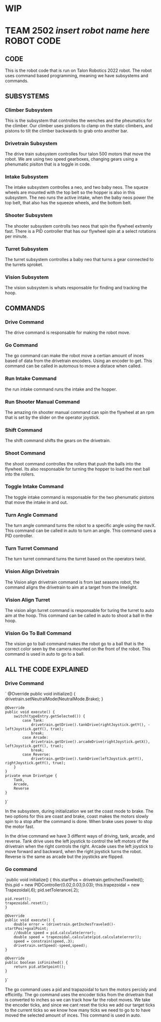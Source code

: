 # WIP

# TEAM 2502 *insert robot name here* ROBOT CODE

## CODE
This is the robot code that is run on Talon Robotics 2022 robot. The robot uses command based programming, meaning we have subsystems and commands.

## SUBSYSTEMS

### Climber Subsystem
This is the subsystem that controlles the wenches and the pheumatics for the climber. Our climber uses pistions to clamp on the static climbers, and pistons to tilt the climber backwards to grab onto another bar.

### Drivetrain Subsystem
The drive train subsystem controlles four talon 500 motors that move the robot. We are using two speed gearboxes, changing gears using a phenumatic pisiton that is  a toggle in code.

### Intake Subsystem
The intake subsystem controlles a neo, and two baby neos. The squeze wheels are mounted with the top belt so the hopper is also in this subsystem. The neo runs the active intake, when the baby neos power the top belt, that also has the squeeze wheels, and the bottom belt.

### Shooter Subsystem
The shooter subsystem controlls two neos that spin the flywheel extremly fast. There is a PID controller that has our flywheel spin at a select rotations per minute.

### Turret Subsystem
The turret subsystem controlles a baby neo that turns a gear connected to the turrets sproket.

### Vision Subsystem
The vision subsystem is whats responsable for finding and tracking the hoop.

## COMMANDS

### Drive Command
The drive command is responsable for making the robot move.

### Go Command
The go command can make the robot move a certian amount of inces based of data from the drivetrain encoders. Using an encoder to get. This command can be called in automous to move a distace when called.

### Run Intake Command
the run intake command runs the intake and the hopper.

### Run Shooter Manual Command
The amazing rin shooter manual command can spin the flywheel at an rpm that is set by the slider on the operator joystick.

### Shift Command
The shift command shifts the gears on the drivetrain.

### Shoot Command
the shoot command controlles the rollers that push the balls into the flywheel. Its also responsable for turning the hopper to load the next ball into the rollers.

### Toggle Intake Command
The toggle intake command is responsable for the two phenumatic pistons that move the intake in and out.

### Turn Angle Command
The turn angle command turns the robot to a specific angle using the navX. This command can be called in auto to turn an angle. This command uses a PID controller.

### Turn Turret Command
The turn turret command turns the turret based on the operators twist.

### Vision Align Drivetrain
The Vision align drivetrain command is from last seasons robot, the command aligns the drivetrain to aim at a target from the limelight.

### Vision Align Turret
The vision align turret command is responsable for turing the turret to auto aim at the hoop. This command can be called in auto to shoot a ball in the hoop.

### Vision Go To Ball Command
The vision go to ball command makes the robot go to a ball that is the correct color seen by the camera mounted on the front of the robot. This command is used in auto to go to a ball.


## ALL THE CODE EXPLAINED

### Drive Command
`   @Override
    public void initialize()
    {
        drivetrain.setNeutralMode(NeutralMode.Brake);
    }

    @Override
    public void execute() {
        switch(typeEntry.getSelected()) {
            case Tank:
                drivetrain.getDrive().tankDrive(rightJoystick.getY(), -leftJoystick.getY(), true);
                break;
            case Arcade:
                drivetrain.getDrive().arcadeDrive(rightJoystick.getX(), leftJoystick.getY(), true);
                break;
            case Reverse:
                drivetrain.getDrive().tankDrive(leftJoystick.getY(), rightJoystick.getY(), true);
        }
    }
    private enum Drivetype {
        Tank,
        Arcade,
        Reverse
    }
}`

In the subsystem, during initialization we set the coast mode to brake. The two options for this are coast and brake, coast makes the motors slowly spin to a stop after the command is done. When brake uses power to stop the motor fast.

In the drive command we have 3 differnt ways of driving, tank, arcade, and reverse. Tank drive uses the left joystick to control the left motors of the drivetrain when the right controls the right. Arcade uses the left joystick to move forward and backward, when the right joystick turns the robot. Reverse is the same as arcade but the joysticks are flipped.

### Go command

`public void initialize()
    {
	this.startPos = drivetrain.getInchesTraveled();
	this.pid = new PIDController(0.02,0.03,0.03);
	this.trapezoidal = new Trapezoidal(.6);
	pid.setTolerance(.2);

	pid.reset();
	trapezoidal.reset();
    }

    @Override
    public void execute() {
	    double error = (drivetrain.getInchesTraveled()-startPos)+goalPoint;
	    //double speed = pid.calculate(error);
	    double speed = trapezoidal.calculate(pid.calculate(error));
        speed = constrain(speed,.3);
	    drivetrain.setSpeed(-speed,speed);
    }

    @Override
    public boolean isFinished() {
	    return pid.atSetpoint();
    }
}`

The go command uses a pid and trapazoidal to turn the motors percisly and efficintly. The go command uses the encoder ticks from the drivetrain that is converted to inches so we can track how far the robot moves. We take the encoder ticks, and since we cant reset the ticks we add our target ticks to the current ticks so we know how many ticks we need to go to to have moved the selected amount of inces. This command is used in auto.

